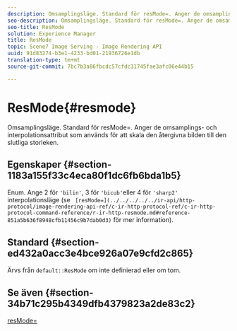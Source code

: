 ```yaml
---
description: Omsamplingsläge. Standard för resMode=. Anger de omsamplings- och interpolationsattribut som används för att skala den återgivna bilden till den slutliga storleken.
seo-description: Omsamplingsläge. Standard för resMode=. Anger de omsamplings- och interpolationsattribut som används för att skala den återgivna bilden till den slutliga storleken.
seo-title: ResMode
solution: Experience Manager
title: ResMode
topic: Scene7 Image Serving - Image Rendering API
uuid: 91d83274-b3e1-4233-bd01-21936726e1db
translation-type: tm+mt
source-git-commit: 7bc7b3a86fbcdc57cfdc31745fae3afc06e44b15

---
```



# ResMode{#resmode}

Omsamplingsläge. Standard för resMode=. Anger de omsamplings- och interpolationsattribut som används för att skala den återgivna bilden till den slutliga storleken.

## Egenskaper {#section-1183a155f33c4eca80f1dc6fb6bda1b5}

Enum. Ange 2 för `'bilin'`, 3 för `'bicub'`eller 4 för `'sharp2'` interpolationsläge (se ` [resMode=](../../../../../ir-api/http-protocol/image-rendering-api-ref/c-ir-http-protocol-ref/c-ir-http-protocol-command-reference/r-ir-http-resmode.md#reference-851a5b636f8948cfb11456c9b7dab0d3)` för mer information).

## Standard {#section-ed432a0acc3e4bce926a07e9cfd2c865}

Ärvs från `default::ResMode` om inte definierad eller om tom.

## Se även {#section-34b71c295b4349dfb4379823a2de83c2}

[resMode=](../../../../../ir-api/http-protocol/image-rendering-api-ref/c-ir-http-protocol-ref/c-ir-http-protocol-command-reference/r-ir-http-resmode.md#reference-851a5b636f8948cfb11456c9b7dab0d3)
